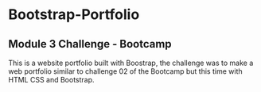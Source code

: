 # Bootstrap-Portfolio
## Module 3 Challenge - Bootcamp
This is a website portfolio built with Boostrap, the challenge was to make a web portfolio similar to challenge 02 of the Bootcamp but this time with HTML CSS and Bootstrap.

